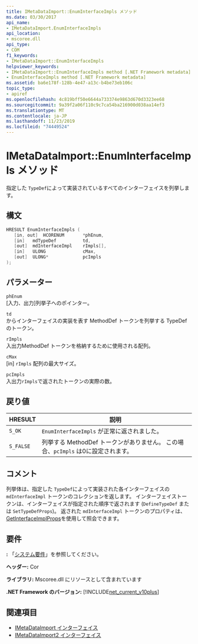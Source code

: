 ```yaml
---
title: IMetaDataImport::EnumInterfaceImpls メソッド
ms.date: 03/30/2017
api_name:
- IMetaDataImport.EnumInterfaceImpls
api_location:
- mscoree.dll
api_type:
- COM
f1_keywords:
- IMetaDataImport::EnumInterfaceImpls
helpviewer_keywords:
- IMetaDataImport::EnumInterfaceImpls method [.NET Framework metadata]
- EnumInterfaceImpls method [.NET Framework metadata]
ms.assetid: ba6e178f-128b-4e47-a13c-b4be73eb106c
topic_type:
- apiref
ms.openlocfilehash: 4c819bff50e6644a733374e9863d670d3323ee68
ms.sourcegitcommit: 9a39f2a06f110c9c7ca54ba216900d038aa14ef3
ms.translationtype: MT
ms.contentlocale: ja-JP
ms.lasthandoff: 11/23/2019
ms.locfileid: "74449524"
---
```

# <a name="imetadataimportenuminterfaceimpls-method"></a>IMetaDataImport::EnumInterfaceImpls メソッド
指定した `TypeDef`によって実装されているすべてのインターフェイスを列挙します。 
  
## <a name="syntax"></a>構文  
  
```cpp  
HRESULT EnumInterfaceImpls (  
   [in, out]  HCORENUM       *phEnum,   
   [in]   mdTypeDef          td,  
   [out]  mdInterfaceImpl    rImpls[],   
   [in]   ULONG              cMax,  
   [out]  ULONG*             pcImpls  
);  
```  
  
## <a name="parameters"></a>パラメーター  
 `phEnum`  
 [入力、出力]列挙子へのポインター。  
  
 `td`  
 からインターフェイスの実装を表す MethodDef トークンを列挙する TypeDef のトークン。  
  
 `rImpls`  
 入出力MethodDef トークンを格納するために使用される配列。  
  
 `cMax`  
 [in] `rImpls` 配列の最大サイズ。  
  
 `pcImpls`  
 入出力`rImpls`で返されたトークンの実際の数。  
  
## <a name="return-value"></a>戻り値  
  
|HRESULT|説明|  
|-------------|-----------------|  
|`S_OK`|`EnumInterfaceImpls` が正常に返されました。|  
|`S_FALSE`|列挙する MethodDef トークンがありません。 この場合、`pcImpls` は0に設定されます。|  

## <a name="remarks"></a>コメント

列挙体は、指定した `TypeDef`によって実装された各インターフェイスの `mdInterfaceImpl` トークンのコレクションを返します。 インターフェイストークンは、インターフェイスが指定された順序で返されます (`DefineTypeDef` または `SetTypeDefProps`)。 返された `mdInterfaceImpl` トークンのプロパティは、 [GetInterfaceImplProps](imetadataimport-getinterfaceimplprops-method.md)を使用して照会できます。
  
## <a name="requirements"></a>要件  
 **:** 「[システム要件](../../../../docs/framework/get-started/system-requirements.md)」を参照してください。  
  
 **ヘッダー:** Cor  
  
 **ライブラリ:** Mscoree.dll にリソースとして含まれています  
  
 **.NET Framework のバージョン:** [!INCLUDE[net_current_v10plus](../../../../includes/net-current-v10plus-md.md)]  
  
## <a name="see-also"></a>関連項目

- [IMetaDataImport インターフェイス](../../../../docs/framework/unmanaged-api/metadata/imetadataimport-interface.md)
- [IMetaDataImport2 インターフェイス](../../../../docs/framework/unmanaged-api/metadata/imetadataimport2-interface.md)
